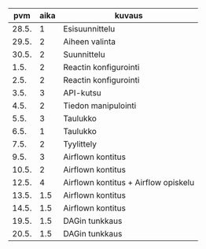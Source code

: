 | pvm | aika | kuvaus |
|---|---|---|
| 28.5. | 1 | Esisuunnittelu | 
| 29.5. | 2 | Aiheen valinta |
| 30.5. | 2 | Suunnittelu |
| 1.5. | 2 | Reactin konfigurointi|
| 2.5. | 2 | Reactin konfigurointi|
| 3.5. | 3 | API-kutsu |
| 4.5. | 2 | Tiedon manipulointi |
| 5.5. | 3 | Taulukko |
| 6.5. | 1 | Taulukko |
| 7.5. | 2 | Tyylittely |
| 9.5. | 3 | Airflown kontitus |
| 10.5. | 2 | Airflown kontitus |
| 12.5. | 4 | Airflown kontitus + Airflow opiskelu |
| 13.5. | 1.5 | Airflown kontitus |
| 14.5. | 1.5 | Airflown kontitus |
| 19.5. | 1.5 | DAGin tunkkaus |
| 20.5. | 1.5 | DAGin tunkkaus | 
